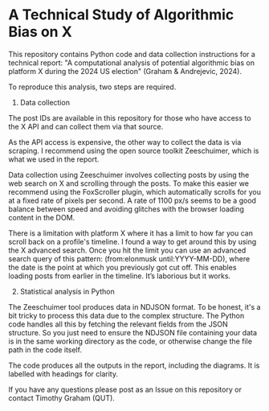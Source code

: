 # A Technical Study of Algorithmic Bias on X

This repository contains Python code and data collection instructions for a technical report: "A computational analysis of potential algorithmic bias on platform X during the 2024 US election" (Graham &amp; Andrejevic, 2024). 

To reproduce this analysis, two steps are required. 

1. Data collection

The post IDs are available in this repository for those who have access to the X API and can collect them via that source.

As the API access is expensive, the other way to collect the data is via scraping. I recommend using the open source toolkit Zeeschuimer, which is what we used in the report.

Data collection using Zeeschuimer involves collecting posts by using the web search on X and scrolling through the posts. To make this easier we recommend using the FoxScroller plugin, which automatically scrolls for you at a fixed rate of pixels per second. A rate of 1100 px/s seems to be a good balance between speed and avoiding glitches with the browser loading content in the DOM. 

There is a limitation with platform X where it has a limit to how far you can scroll back on a profile's timeline. I found a way to get around this by using the X advanced search. Once you hit the limit you can use an advanced search query of this pattern: (from:elonmusk until:YYYY-MM-DD), where the date is the point at which you previously got cut off. This enables loading posts from earlier in the timeline. It’s laborious but it works.

2. Statistical analysis in Python

The Zeeschuimer tool produces data in NDJSON format. To be honest, it's a bit tricky to process this data due to the complex structure. The Python code handles all this by fetching the relevant fields from the JSON structure. So you just need to ensure the NDJSON file containing your data is in the same working directory as the code, or otherwise change the file path in the code itself.

The code produces all the outputs in the report, including the diagrams. It is labelled with headings for clarity.

If you have any questions please post as an Issue on this repository or contact Timothy Graham (QUT).
